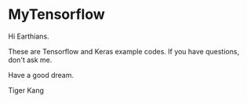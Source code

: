 # MyTensorflow

Hi Earthians.

These are Tensorflow and Keras example codes.
If you have questions, don't ask me. 

Have a good dream. 

Tiger Kang

